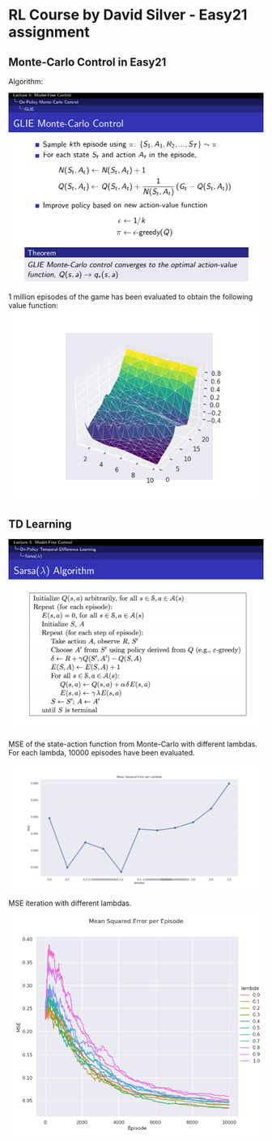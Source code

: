 # RL Course by David Silver - Easy21 assignment

## Monte-Carlo Control in Easy21
Algorithm:

![](https://github.com/imjamesku/RL-easy21/blob/master/figs/MC.png?raw=true)

1 million episodes of the game has been evaluated to obtain the following value function:
![](https://github.com/imjamesku/RL-easy21/blob/master/figs/MC_1e6.png?raw=true)

## TD Learning

![](https://github.com/imjamesku/RL-easy21/blob/master/figs/Sarsa_lambda.png?raw=true)

MSE of the state-action function from Monte-Carlo with different lambdas. For each lambda, 10000 episodes have been evaluated.

![](https://github.com/imjamesku/RL-easy21/blob/master/figs/MSE_lambda.png?raw=true)

MSE iteration with different lambdas.

![](https://github.com/imjamesku/RL-easy21/blob/master/figs/MSE_episode.png?raw=true)
